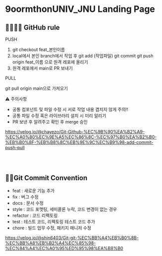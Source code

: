# 9oormthonUNIV_JNU Landing Page

## 🫱🏻‍🫲🏻 GitHub rule

PUSH

1. git checkout feat_본인이름
2. local에서 본인 branch에서 작업 후
   git add (작업파일)
   git commit
   git push origin feat_이름 으로 원격 레포에 올리기
3. 원격 레포에서 main로 PR 보내기

PULL

git pull origin main으로 가져오기

⚠️ 주의사항
- 공통 컴포넌트 및 파일 수정 시 서로 작업 내용 겹치지 않게 주의!!  
- 공통 파일 수정 혹은 라이브러리 설치 시 미리 알리기  
- PR 보낸 후 알려주고 확인 후 merge 승인  

https://velog.io/@chayezo/Git-Github-%EC%9B%90%EA%B2%A9-%EC%A0%80%EC%9E%A5%EC%86%8C-%EC%97%B0%EA%B2%B0-%EB%B0%8F-%EB%B8%8C%EB%9E%9C%EC%B9%98-add-commit-push-pull

<br></br>

## 🤙🏻Git Commit Convention

- feat : 새로운 기능 추가  
- fix : 버그 수정  
- docs : 문서 수정  
- style : 코드 포맷팅, 세미콜론 누락, 코드 변경이 없는 경우  
- refactor : 코드 리펙토링  
- test : 테스트 코드, 리펙토링 테스트 코드 추가  
- chore : 빌드 업무 수정, 패키지 매니저 수정  

https://velog.io/@shin6403/Git-git-%EC%BB%A4%EB%B0%8B-%EC%BB%A8%EB%B2%A4%EC%85%98-%EC%84%A4%EC%A0%95%ED%95%98%EA%B8%B0

